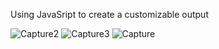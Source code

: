 Using JavaSript to create a customizable output

![Capture2](https://user-images.githubusercontent.com/32956051/104037071-133bfd00-5189-11eb-80fd-03aa66c6b5ca.PNG)
![Capture3](https://user-images.githubusercontent.com/32956051/104037076-146d2a00-5189-11eb-816a-940530bec3d1.PNG)
![Capture](https://user-images.githubusercontent.com/32956051/104037079-146d2a00-5189-11eb-9dff-562bec90f295.PNG)
